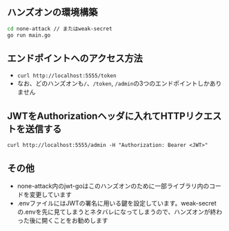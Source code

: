 ## ハンズオンの環境構築
```zsh
cd none-attack // またはweak-secret
go run main.go
```

## エンドポイントへのアクセス方法
- `curl http://localhost:5555/token`
- なお、どのハンズオンも`/`、`/token`, `/admin`の3つのエンドポイントしかありません


## JWTをAuthorizationヘッダに入れてHTTPリクエストを送信する
`curl http://localhost:5555/admin -H "Authorization: Bearer <JWT>"`

## その他
- none-attack内のjwt-goはこのハンズオンのために一部ライブラリ内のコードを変更しています
- .envファイルにはJWTの署名に用いる鍵を設定しています。weak-secretの.envを先に見てしまうとネタバレになってしまうので、ハンズオンが終わった後に開くことをお勧めします